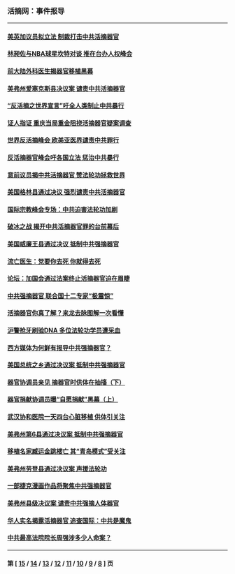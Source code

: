 ### 活摘网：事件报导
---
#### [美英加议员拟立法 制裁打击中共活摘器官](../../pages/nf5877/n13430251.md?02150430) 
#### [林昶佐与NBA球星坎特对谈 推在台办人权峰会](../../pages/nf5877/n13414467.md?02150430) 
#### [前大陆外科医生揭器官移植黑幕](../../pages/nf5877/n13401416.md?02150430) 
#### [美弗州爱塞克斯县决议案 谴责中共活摘器官](../../pages/nf5877/n13320919.md?02150430) 
#### [“反活摘之世界宣言”吁全人类制止中共暴行](../../pages/nf5877/n13259730.md?02150430) 
#### [证人指证 重庆当局重金阻挠活摘器官疑案调查](../../pages/nf5877/n13259127.md?02150430) 
#### [世界反活摘峰会 欧美亚医界谴责中共罪行](../../pages/nf5877/n13253550.md?02150430) 
#### [反活摘器官峰会吁各国立法 惩治中共暴行](../../pages/nf5877/n13245052.md?02150430) 
#### [意前议员揭中共活摘器官 赞法轮功拯救世界](../../pages/nf5877/n13203445.md?02150430) 
#### [美国格林县通过决议 强烈谴责中共活摘器官](../../pages/nf5877/n13119367.md?02150430) 
#### [国际宗教峰会专场：中共迫害法轮功加剧](../../pages/nf5877/n13088279.md?02150430) 
#### [破冰之战 揭开中共活摘器官罪的台前幕后](../../pages/nf5877/n13082457.md?02150430) 
#### [美国威廉王县通过决议 抵制中共强摘器官](../../pages/nf5877/n13056521.md?02150430) 
#### [流亡医生：党要你去死 你就得去死](../../pages/nf5877/n13052835.md?02150430) 
#### [论坛：加国会通过法案终止活摘器官迫在眉睫](../../pages/nf5877/n13029839.md?02150430) 
#### [中共强摘器官 联合国十二专家“极震惊”](../../pages/nf5877/n13024313.md?02150430) 
#### [活摘器官你真了解？来龙去脉图解一次看懂](../../pages/nf5877/n13013820.md?02150430) 
#### [沪警抢牙刷验DNA 多位法轮功学员遭采血](../../pages/nf5877/n12969218.md?02150430) 
#### [西方媒体为何鲜有报导中共强摘器官？](../../pages/nf5877/n12932034.md?02150430) 
#### [美国总统之乡通过决议案 抵制中共强摘器官](../../pages/nf5877/n12908242.md?02150430) 
#### [器官协调员亲见 摘器官时供体在抽搐（下）](../../pages/nf5877/n12898622.md?02150430) 
#### [器官捐献协调员曝“自愿捐献”黑幕（上）](../../pages/nf5877/n12878830.md?02150430) 
#### [武汉协和医院一天四台心脏移植 供体引关注](../../pages/nf5877/n12863175.md?02150430) 
#### [美弗州第6县通过决议案 抵制中共强摘器官](../../pages/nf5877/n12805218.md?02150430) 
#### [移植名家臧运金跳楼亡 其“青岛模式”受关注](../../pages/nf5877/n12803746.md?02150430) 
#### [美弗州劳登县通过决议案 声援法轮功](../../pages/nf5877/n12785715.md?02150430) 
#### [一部捷克漫画作品将聚焦中共强摘器官](../../pages/nf5877/n12785954.md?02150430) 
#### [美弗州县级决议案 谴责中共强摘人体器官](../../pages/nf5877/n12721290.md?02150430) 
#### [华人实名揭露活摘器官 追查国际：中共是魔鬼](../../pages/nf5877/n12691724.md?02150430) 
#### [中共最高法院院长周强涉多少人命案？](../../pages/nf5877/n12678074.md?02150430) 

---
#### 第 [ [15](./15.md?02150430) / [14](./14.md?02150430) / [13](./13.md?02150430) / [12](./12.md?02150430) / [11](./11.md?02150430) / [10](./10.md?02150430) / [9](./9.md?02150430) / [8](./8.md?02150430) ] 页
